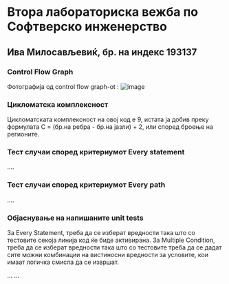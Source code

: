 # Втора лабораториска вежба по Софтверско инженерство

## Ива Милосављевиќ, бр. на индекс 193137

###  Control Flow Graph

Фотографија од control flow graph-ot :
![image](https://user-images.githubusercontent.com/63470073/171956317-820a7aaa-69c7-48f3-953a-82d4c1f5559a.png)


### Цикломатска комплексност

Цикломатската комплексност на овој код е 9, истата ја добив преку формулата C = (бр.на ребра - бр.на јазли) + 2, или според броење на регионите.
### Тест случаи според критериумот  Every statement 

....

### Тест случаи според критериумот Every path

.... 

### Објаснување на напишаните unit tests
За Every Statement, треба да се изберат вредности така што со тестовите секоја линија код ќе биде активирана. За Multiple Condition, треба да се изберат вредности така што со тестовите треба да се дадат сите можни комбинации на вистиносни вредности за условите, кои имаат логичка смисла да се извршат.

...
...
